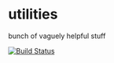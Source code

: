 utilities
=========

bunch of vaguely helpful stuff

[![Build Status](https://travis-ci.org/aberkley/utilities.svg?branch=master)](https://travis-ci.org/aberkley/utilities)
